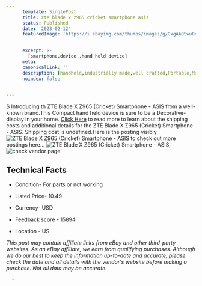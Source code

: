 ```yaml
---
      template: SinglePost
      title: zte blade x z965 cricket smartphone asis
      status: Published
      date: '2023-02-12'
      featuredImage: 'https://i.ebayimg.com/thumbs/images/g/OxgAAOSwuOxi6VYK/s-l225.jpg'
       

      excerpt: >-
        [smartphone,device ,hand held device]
      meta:
      canonicalLink: ''
      description: [handheld,industrially made,well crafted,Portable,Mobile,Compact,Convenient,Lightweight,Maneuverable,Man-portable,Miniature,Carriable,Hand-held,Light,Holdable,Transportable,Mobile device,Pocket-sized,On-the-go,Wireless,Cordless,Compact size,Convenient size, smartphone,device ,hand held device]
      noindex: false
      

---
```

$
      Introducing th ZTE Blade X Z965 (Cricket) Smartphone - ASIS from a well-known brand.This Compact hand held device is sure to be a Decorative-display in your home. [Click Here](https://www.ebay.com/itm/144654096181?hash=item21ae0e5735%3Ag%3AOxgAAOSwuOxi6VYK&mkevt=1&mkcid=1&mkrid=711-53200-19255-0&campid=%253CePNCampaignId%253E&customid=%253CreferenceId%253E&toolid=10049) to read more to learn about the shipping costs and additional details for the ZTE Blade X Z965 (Cricket) Smartphone - ASIS. Shipping cost is undefined.Here is the posting visibly ![ZTE Blade X Z965 (Cricket) Smartphone - ASIS](https://i.ebayimg.com/thumbs/images/g/OxgAAOSwuOxi6VYK/s-l225.jpg) to check out more postings here... ![ZTE Blade X Z965 (Cricket) Smartphone - ASIS](https://i.ebayimg.com/images/g/OxgAAOSwuOxi6VYK/s-l1600.jpg), ![check vendor page](https://origin-galleryplus.ebayimg.com/ws/web/144654096181_2_0_1/225x225.jpg,https://origin-galleryplus.ebayimg.com/ws/web/144654096181_3_0_1/225x225.jpg,https://origin-galleryplus.ebayimg.com/ws/web/144654096181_4_0_1/225x225.jpg,https://origin-galleryplus.ebayimg.com/ws/web/144654096181_5_0_1/225x225.jpg,https://origin-galleryplus.ebayimg.com/ws/web/144654096181_6_0_1/225x225.jpg)'

      

 ## Technical Facts 



     
      

 - Condition- For parts or not working 


      

 - Listed Price- 10.49 


      

 - Currency- USD 


      

 - Feedback score - 15894 


      

 - Location - US 


      
      

 *_This post may contain affiliate links from eBay and other third-party websites. As an eBay affiliate, we earn from qualifying purchases. Although we do our best to keep the information up-to-date and accurate, please check the date and all details with the vendor's website before making a purchase. Not all data may be accurate._*




      -
